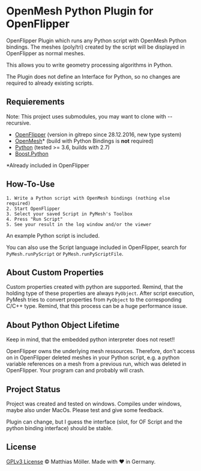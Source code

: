 ﻿# OpenMesh Python Plugin for OpenFlipper
OpenFlipper Plugin which runs any Python script with OpenMesh Python bindings.
The meshes (poly/tri) created by the script will be displayed in OpenFlipper as normal meshes.

This allows you to write geometry processing algorithms in Python.

The Plugin does not define an Interface for Python, so
no changes are required to already existing scripts.

## Requierements

Note: This project uses submodules, you may want to clone with --recursive.
- [OpenFlipper](https://www.openflipper.org) (version in gitrepo since 28.12.2016, new type system)
- [OpenMesh](https://www.openmesh.org)* (build with Python Bindings is __not__ required)
- [Python](https://www.python.org) (tested >= 3.6, builds with 2.7) 
- [Boost.Python](https://www.boost.org)

*Already included in OpenFlipper


## How-To-Use
	1. Write a Python script with OpenMesh bindings (nothing else required)
	2. Start OpenFlipper
	3. Select your saved Script in PyMesh's Toolbox
	4. Press "Run Script"
	5. See your result in the log window and/or the viewer

An example Python script is included.

You can also use the Script language included in OpenFlipper, search for
`PyMesh.runPyScript` or `PyMesh.runPyScriptFile`.

## About Custom Properties
Custom properties created with python are supported. Remind, that the holding type of these properties
are always `PyObject`. After script execution, PyMesh tries to convert properties
from `PyObject` to the corresponding C/C++ type. Remind, that this process can be a huge performance issue.

## About Python Object Lifetime
Keep in mind, that the embedded python interpreter does not reset!!

OpenFlipper owns the underlying mesh ressources. Therefore, don't 
access on in OpenFlipper deleted meshes in your Python script, e.g. a python variable references on a
mesh from a previous run, which was deleted in OpenFlipper.
Your program can and probably will crash.

## Project Status
Project was created and tested on windows.
Compiles under windows, maybe also under MacOs.
Please test and give some feedback.

Plugin can change, but I guess the interface (slot, for OF Script and the python binding interface) should be stable.

## License
[GPLv3 License](./LICENSE) © Matthias Möller. Made with ♥ in Germany.
